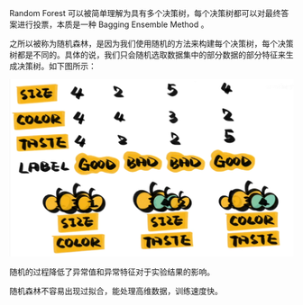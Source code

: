 Random Forest 可以被简单理解为具有多个决策树，每个决策树都可以对最终答案进行投票，本质是一种 Bagging Ensemble Method 。

之所以被称为随机森林，是因为我们使用随机的方法来构建每个决策树，每个决策树都是不同的。具体的说，我们只会随机选取数据集中的部分数据的部分特征来生成决策树。如下图所示：

![](img/clipboard-20250602T213230.png)

随机的过程降低了异常值和异常特征对于实验结果的影响。

随机森林不容易出现过拟合，能处理高维数据，训练速度快。
